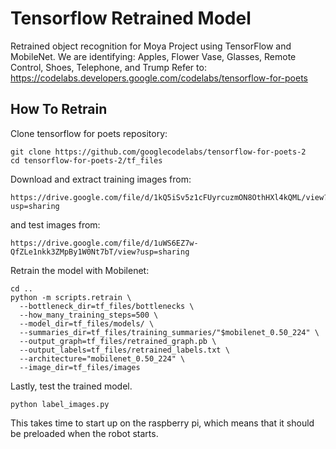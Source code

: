 # Tensorflow Retrained Model

Retrained object recognition for Moya Project using TensorFlow and MobileNet. We are identifying: Apples, Flower Vase, Glasses, Remote Control, Shoes, Telephone, and Trump
Refer to: https://codelabs.developers.google.com/codelabs/tensorflow-for-poets 

## How To Retrain

Clone tensorflow for poets repository:
```
git clone https://github.com/googlecodelabs/tensorflow-for-poets-2
cd tensorflow-for-poets-2/tf_files
```
Download and extract training images from:
```
https://drive.google.com/file/d/1kQ5iSv5z1cFUyrcuzmON8OthHXl4kQML/view?usp=sharing
```
and test images from:
```
https://drive.google.com/file/d/1uWS6EZ7w-QfZLe1nkk3ZMpBy1W0Nt7bT/view?usp=sharing
```

Retrain the model with Mobilenet:

```
cd ..
python -m scripts.retrain \
  --bottleneck_dir=tf_files/bottlenecks \
  --how_many_training_steps=500 \
  --model_dir=tf_files/models/ \
  --summaries_dir=tf_files/training_summaries/"$mobilenet_0.50_224" \
  --output_graph=tf_files/retrained_graph.pb \
  --output_labels=tf_files/retrained_labels.txt \
  --architecture="mobilenet_0.50_224" \
  --image_dir=tf_files/images
```

Lastly, test the trained model.

```
python label_images.py
```
This takes time to start up on the raspberry pi, which means that it should be preloaded when the robot starts.



